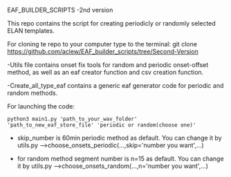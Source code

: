 EAF_BUILDER_SCRIPTS -2nd version

This repo contains the script for creating periodicly or randomly selected ELAN templates.

For cloning te repo to your computer type to the terminal:
	git clone https://github.com/aclew/EAF_builder_scripts/tree/Second-Version

-Utils file contains onset fix tools for random and periodic onset-offset method, as well as an eaf creator function and csv creation function.

-Create_all_type_eaf contains a generic eaf generator code for periodic and random methods.

For launching the code:

	python3 main1.py 'path_to_your_wav_folder' 'path_to_new_eaf_store_file' 'periodic or random(choose one)'

* skip_number is 60min periodic method as default. You can change it by utils.py -->choose_onsets_periodic(...,skip='number you want',...)

* for random method segment number is n=15 as default. You can change it by utils.py -->choose_onsets_random(...,n='number you want',...)